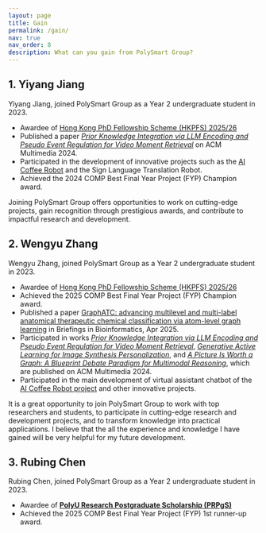 ```yaml
---
layout: page
title: Gain
permalink: /gain/
nav: true
nav_order: 8
description: What can you gain from PolySmart Group?
---
```


## 1. Yiyang Jiang
Yiyang Jiang, joined PolySmart Group as a Year 2 undergraduate student in 2023.

- Awardee of [Hong Kong PhD Fellowship Scheme (HKPFS) 2025/26](https://www.polyu.edu.hk/gs/prospective-students/hkpfs/)
- Published a paper [*Prior Knowledge Integration via LLM Encoding and Pseudo Event Regulation for Video Moment Retrieval*](https://github.com/fletcherjiang/LLMEPET) on ACM Multimedia 2024.
- Participated in the development of innovative projects such as the [AI Coffee Robot](https://polysmartgroup.github.io/projects/ai_aoffee_robot) and the Sign Language Translation Robot.
- Achieved the 2024 COMP Best Final Year Project (FYP) Champion award.

Joining PolySmart Group offers opportunities to work on cutting-edge projects, gain recognition through prestigious awards, and contribute to impactful research and development.

## 2. Wengyu Zhang
Wengyu Zhang, joined PolySmart Group as a Year 2 undergraduate student in 2023.

- Awardee of [Hong Kong PhD Fellowship Scheme (HKPFS) 2025/26](https://www.polyu.edu.hk/gs/prospective-students/hkpfs/)
- Achieved the 2025 COMP Best Final Year Project (FYP) Champion award.
- Published a paper [GraphATC: advancing multilevel and multi-label anatomical therapeutic chemical classification via atom-level graph learning](https://doi.org/10.1093/bib/bbaf194) in Briefings in Bioinformatics, Apr 2025.
- Participated in works [*Prior Knowledge Integration via LLM Encoding and Pseudo Event Regulation for Video Moment Retrieval*](https://github.com/fletcherjiang/LLMEPET), [*Generative Active Learning for Image Synthesis Personalization*](https://github.com/zhangxulu1996/GAL4Personalization), and [*A Picture Is Worth a Graph: A Blueprint Debate Paradigm for Multimodal Reasoning*](https://arxiv.org/abs/2403.14972), which are published on ACM Multimedia 2024.
- Participated in the main development of virtual assistant chatbot of the [AI Coffee Robot project](https://polysmartgroup.github.io/projects/ai_aoffee_robot) and other innovative projects.


It is a great opportunity to join PolySmart Group to work with top researchers and students, to participate in cutting-edge research and development projects, and to transform knowledge into practical applications. 
I believe that the all the experience and knowledge I have gained will be very helpful for my future development.


## 3. Rubing Chen
Rubing Chen, joined PolySmart Group as a Year 2 undergraduate student in 2023.

- Awardee of [**PolyU Research Postgraduate Scholarship (PRPgS)**](https://www.polyu.edu.hk/gs/prospective-students/fellowship-scholarship-schemes/)
- Achieved the 2025 COMP Best Final Year Project (FYP) 1st runner-up award.

